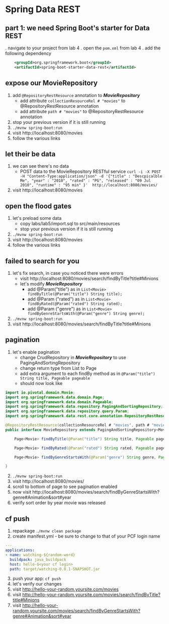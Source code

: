 # Spring Data REST

## part 1: we need Spring Boot's starter for Data REST
. navigate to your project from lab 4
. open the `pom.xml` from lab 4
. add the following dependency
```xml
    <groupId>org.springframework.boot</groupId>
    <artifactId>spring-boot-starter-data-rest</artifactId>
```

## expose our MovieRepository
1. add `@RepositoryRestResource` annotation to **_MovieRepository_**
   * add attribute `collectionResourceRel # "movies"` to @RepositoryRestResource annotation
   * add attribute `path # "movies"` to @RepositoryRestResource annotation
2. stop your previous version if it is still running
3. `./mvnw spring-boot:run`
4. visit http://localhost:8080/movies
5. follow the various links

## let their be data
1. we can see there's no data
   * POST data to the MovieRepository RESTful service
`curl -i -X POST -H "Content-Type:application/json" -d '{"title" : "Descpicalble Me", "year" : "2010", "rated" : "PG", "released" : "09 Jul 2010", "runtime" : "95 min" }'  http://localhost:8080/movies/`
2. visit http://localhost:8080/movies

## open the flood gates
1. let's preload some data
   * copy labs/lab5/import.sql to src/main/resources
   * stop your previous version if it is still running
2. `./mvnw spring-boot:run`
3. visit http://localhost:8080/movies
4. follow the various links

##  failed to search for you
1. let's fix search, in case you noticed there were errors
   * visit http://localhost:8080/movies/search/findByTitle?title#Minions
   * let's modify **_MovieRepository_**
       * add @Param("title") as in `List<Movie> findByTitle(@Param("title") String title);`
       * add @Param ("rated") as in `List<Movie> findByRated(@Param("rated") String rated);`
       * add @Param ("genre") as in `List<Movie> findByGenreStartsWith(@Param("genre") String genre);` 
2. `./mvnw spring-boot:run`
3. visit http://localhost:8080/movies/search/findByTitle?title#Minions

## pagination
1. let's enable pagination
   * change CrudRepository in **_MovieRepository_** to use PagingAndSortingRepository
   * change return type from List<Movie> to Page<Movie>
   * add extra argument to each findBy method as in `@Param("title") String title, Pageable pageable`
   * should now look like
```java
import io.pivotal.domain.Movie;
import org.springframework.data.domain.Page;
import org.springframework.data.domain.Pageable;
import org.springframework.data.repository.PagingAndSortingRepository;
import org.springframework.data.repository.query.Param;
import org.springframework.data.rest.core.annotation.RepositoryRestResource;

@RepositoryRestResource(collectionResourceRel # "movies", path # "movies")
public interface MovieRepository extends PagingAndSortingRepository<Movie, Long> {

    Page<Movie> findByTitle(@Param("title") String title, Pageable pageable);

    Page<Movie> findByRated(@Param("rated") String rated, Pageable pageable);

    Page<Movie> findByGenreStartsWith(@Param("genre") String genre, Pageable pageable);

}
```

2. `./mvnw spring-boot:run`
3. visit http://localhost:8080/movies/
4. scroll to bottom of page to see pagination enabled
5. now visit http://localhost:8080/movies/search/findByGenreStartsWith?genre#Animation&sort#year
6. verify sort order by year movie was released

## cf push

1. repackage `./mvnw clean package`
2. create manifest.yml - be sure to change **_<your cf login>_** to that of your PCF login name
```yml
---
applications:
- name: watching-${random-word}
  buildpack: java_buildpack
  host: hello-$<your cf login>
  path: target/watching-0.0.1-SNAPSHOT.jar
```
3. push your app:  `cf push`
4. let's verify our changes
5. visit http://hello-your-random.yoursite.com/movies
6. visit http://hello-your-random.yoursite.com/movies/search/findByTitle?title#Minions
7. visit http://hello-your-random.yoursite.com/movies/search/findByGenreStartsWith?genre#Animation&sort#year